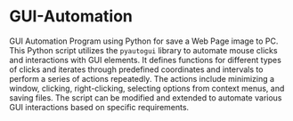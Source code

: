 # GUI-Automation
GUI Automation Program using Python for save a Web Page image to PC.
This Python script utilizes the `pyautogui` library to automate mouse clicks and interactions with GUI elements. It defines functions for different types of clicks and iterates through predefined coordinates and intervals to perform a series of actions repeatedly. The actions include minimizing a window, clicking, right-clicking, selecting options from context menus, and saving files. The script can be modified and extended to automate various GUI interactions based on specific requirements.
